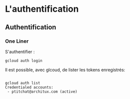 # L'authentification


## Authentification

### One Liner

S'authentifier :

    gcloud auth login

Il est possible, avec glcoud, de lister les tokens enregistrés:

<pre><code>
gcloud auth list
Credentialed accounts:
 - ptitchat@architux.com (active)  
</code></pre>
